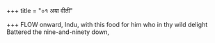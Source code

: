 +++
title = "०१ अया वीती"

+++
FLOW onward, Indu, with this food for him who in thy wild delight  
     Battered the nine-and-ninety down,